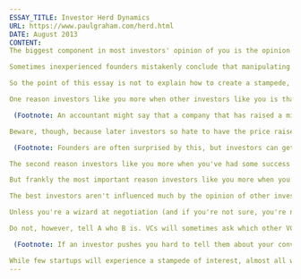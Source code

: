 ```yaml
---
ESSAY_TITLE: Investor Herd Dynamics
URL: https://www.paulgraham.com/herd.html
DATE: August 2013
CONTENT:
The biggest component in most investors' opinion of you is the opinion of other investors. Which is of course a recipe for exponential growth. When one investor wants to invest in you, that makes other investors want to, which makes others want to, and so on.

Sometimes inexperienced founders mistakenly conclude that manipulating these forces is the essence of fundraising. They hear stories about stampedes to invest in successful startups, and think it's therefore the mark of a successful startup to have this happen. But actually the two are not that highly correlated. Lots of startups that cause stampedes end up flaming out (in extreme cases, partly as a result of the stampede), and lots of very successful startups were only moderately popular with investors the first time they raised money.

So the point of this essay is not to explain how to create a stampede, but merely to explain the forces that generate them. These forces are always at work to some degree in fundraising, and they can cause surprising situations. If you understand them, you can at least avoid being surprised.

One reason investors like you more when other investors like you is that you actually become a better investment. Raising money decreases the risk of failure. Indeed, although investors hate it, you are for this reason justified in raising your valuation for later investors. The investors who invested when you had no money were taking more risk, and are entitled to higher returns. Plus a company that has raised money is literally more valuable. After you raise the first million dollars, the company is at least a million dollars more valuable, because it's the same company as before, plus it has a million dollars in the bank.

 (Footnote: An accountant might say that a company that has raised a million dollars is no richer if it's convertible debt, but in practice money raised as convertible debt is little different from money raised in an equity round.)

Beware, though, because later investors so hate to have the price raised on them that they resist even this self-evident reasoning. Only raise the price on an investor you're comfortable with losing, because some will angrily refuse.

 (Footnote: Founders are often surprised by this, but investors can get very emotional. Or rather indignant; that's the main emotion I've observed; but it is very common, to the point where it sometimes causes investors to act against their own interests. I know of one investor who invested in a startup at a $15 million valuation cap. Earlier he'd had an opportunity to invest at a $5 million cap, but he refused because a friend who invested earlier had been able to invest at a $3 million cap.)

The second reason investors like you more when you've had some success at fundraising is that it makes you more confident, and an investors' opinion of [you](https://www.paulgraham.com/convince.html) is the foundation of their opinion of your company. Founders are often surprised how quickly investors seem to know when they start to succeed at raising money. And while there are in fact lots of ways for such information to spread among investors, the main vector is probably the founders themselves. Though they're often clueless about technology, most investors are pretty good at reading people. When fundraising is going well, investors are quick to sense it in your increased confidence. (This is one case where the average founder's inability to remain poker-faced works to your advantage.)

But frankly the most important reason investors like you more when you've started to raise money is that they're bad at judging startups. Judging startups is hard even for the best investors. The mediocre ones might as well be flipping coins. So when mediocre investors see that lots of other people want to invest in you, they assume there must be a reason. This leads to the phenomenon known in the Valley as the "hot deal," where you have more interest from investors than you can handle.

The best investors aren't influenced much by the opinion of other investors. It would only dilute their own judgment to average it together with other people's. But they are indirectly influenced in the practical sense that interest from other investors imposes a deadline. This is the fourth way in which offers beget offers. If you start to get far along the track toward an offer with one firm, it will sometimes provoke other firms, even good ones, to make up their minds, lest they lose the deal.

Unless you're a wizard at negotiation (and if you're not sure, you're not) be very careful about exaggerating this to push a good investor to decide. Founders try this sort of thing all the time, and investors are very sensitive to it. If anything oversensitive. But you're safe so long as you're telling the truth. If you're getting far along with investor B, but you'd rather raise money from investor A, you can tell investor A that this is happening. There's no manipulation in that. You're genuinely in a bind, because you really would rather raise money from A, but you can't safely reject an offer from B when it's still uncertain what A will decide.

Do not, however, tell A who B is. VCs will sometimes ask which other VCs you're talking to, but you should never tell them. Angels you can sometimes tell about other angels, because angels cooperate more with one another. But if VCs ask, just point out that they wouldn't want you telling other firms about your conversations, and you feel obliged to do the same for any firm you talk to. If they push you, point out that you're inexperienced at fundraising — which is always a safe card to play — and you feel you have to be extra cautious.

 (Footnote: If an investor pushes you hard to tell them about your conversations with other investors, is this someone you want as an investor? **Thanks** to Paul Buchheit, Jessica Livingston, Geoff Ralston, and Garry Tan for reading drafts of this.)

While few startups will experience a stampede of interest, almost all will at least initially experience the other side of this phenomenon, where the herd remains clumped together at a distance. The fact that investors are so much influenced by other investors' opinions means you always start out in something of a hole. So don't be demoralized by how hard it is to get the first commitment, because much of the difficulty comes from this external force. The second will be easier.
---
```

